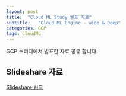 ```yaml
---
layout: post
title:  "Cloud ML Study 발표 자료"
subtitle:   "Cloud ML Engine - wide & Deep"
categories: GCP
tags: cloudML
---
```


GCP 스터디에서 발표한 자료 공유 합니다.


## Slideshare 자료
 
 [Slideshare 링크](https://www.slideshare.net/bevislee/gcp-cloudml-intro)

